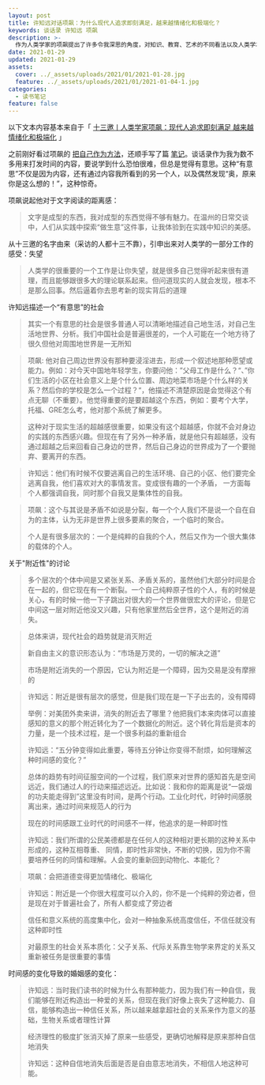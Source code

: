 ```yaml
---
layout: post
title: 许知远对话项飙：为什么现代人追求即刻满足，越来越情绪化和极端化？
keywords: 谈话录 许知远 项飙
description: >-
  作为人类学家的项飙提出了许多令我深思的角度，对知识、教育、艺术的不同看法以及人类学本身专业的解读。
date: 2021-01-29
updated: 2021-01-29
assets:
  cover: ../_assets/uploads/2021/01/2021-01-28.jpg
  feature: ../_assets/uploads/2021/01/2021-01-04-1.jpg
categories:
  - 读书笔记
feature: false
---
```


以下文本内容基本来自于「 [十三邀丨人类学家项飙：现代人追求即刻满足 越来越情绪化和极端化](https://v.qq.com/x/cover/mzc00200c5sxk4p/o3026pze76s.html) 」

之前刚好看过项飙的 [把自己作为方法](https://book.douban.com/subject/35092383/)，还顺手写了篇 [笔记](https://blog.duanfei.org/blog/2020/09/use-yourself-as-a-method/#_saber:~:text=%E3%80%8A%E6%8A%8A%E8%87%AA%E5%B7%B1%E4%BD%9C%E4%B8%BA%E6%96%B9%E6%B3%95%E3%80%8B%E8%AF%BB%E4%B9%A6%E7%AC%94%E8%AE%B0)。谈话录作为我为数不多用来打发时间的内容，要说学到什么恐怕很难，但总是觉得有意思。这种“有意思”不仅是因为内容，还有通过内容我所看到的另一个人，以及偶然发现“奥，原来你是这么想的！”，这种惊奇。

项飙说起他对于文字阅读的距离感：

> 文字是成型的东西，我对成型的东西觉得不够有魅力。在温州的日常交谈中，人们从实践中探索“做生意”这件事，让我体验到在实践中知识的美感。

从十三邀的名字由来（采访的人都十三不靠），引申出来对人类学的一部分工作的感受：失望

> 人类学的很重要的一个工作是让你失望，就是很多自己觉得听起来很有道理，而且能够跟很多大的理论联系起来。但问道现实的人就会发现，根本不是那么回事。然后逼着你去思考新的现实背后的道理

许知远描述一个“有意思”的社会

> 其实一个有意思的社会是很多普通人可以清晰地描述自己地生活，对自己生活地世界、分析。我们中国社会是普遍很差的，一个人可能在一个地方待了很久但他对周围地世界是一无所知

> 项飙: 他对自己周边世界没有那种要浸淫进去，形成一个叙述地那种愿望或能力。例如：对今天中国地年轻学生，你要问他：”父母工作是什么？“、”你们生活的小区在社会意义上是个什么位置、周边地菜市场是个什么样的关系？然后你的学校是怎么一个过程？“，他描述不清楚原因是会觉得这个有点无聊（不重要）。他觉得重要的是要超越这个东西，例如：要考个大学，托福、GRE怎么考，他对那个系统了解更多。
>
> 这种对于现实生活的超越感很重要，如果没有这个超越感，你就不会对身边的实践的东西感兴趣。但现在有了另外一种矛盾，就是他只有超越感，没有通过超越之后来回看自己身边的世界，然后自己身边的世界成为了一个要抛弃、要离开的东西。

> 许知远：他们有时候不仅要逃离自己的生活环境、自己的小区、他们要完全逃离自我，他们喜欢对大的事情发言。变成很有趣的一个矛盾， 一方面每个人都强调自我，同时那个自我又是集体性的自我。

> 项飙：这个与其说是矛盾不如说是分裂，每一个个人我们不是说一个自在自为的主体，认为无非是世界上很多要素的聚合，一个临时的聚合。
>
> 个人是有很多层次的：一个是纯粹的自我的个人，然后又作为一个很大集体的载体的个人。 

关于"附近性"的讨论

> 多个层次的个体中间是又紧张关系、矛盾关系的，虽然他们大部分时间是合在一起的，但它现在有一个断裂。一个自己纯粹原子性的个人，有的时候是关心，有的时候一他一下子跳出对很大的一个世界做很宏大的评论，但是它中间这一层对附近他没又兴趣，只有他家里然后全世界，这个是附近的消失。

> 总体来讲，现代社会的趋势就是消灭附近
>
> 新自由主义的意识形态认为：“市场是万灵的，一切的解决之道”
>
> 市场是附近消失的一个原因，它认为附近是一个障碍，因为交易是没有摩擦的

> 许知远：附近是很有层次的感觉，但是我们现在是一下子出去的，没有障碍
>
> 举例：对美团外卖来讲，消失的附近去了哪里？他把我们本来肉体可以直接感知的意义的那个附近转化为了一个数据化的附近。这个转化背后是资本的力量，是一个技术过程，是一个很多利益的重新组合
>
> 许知远：“五分钟变得如此重要，等待五分钟让你变得不耐烦，如何理解这种时间感的变化？”
>
> 总体的趋势有时间征服空间的一个过程，我们原来对世界的感知首先是空间远近，我们通过人的行动来描述远近。比如说：我和你的距离是说“一袋烟的功夫能走得到”这里没有时间，是两个行动。工业化时代，时钟时间感脱离出来，通过时间来规范人的行为
>
> 现在的时间感跟工业时代的时间感不一样，他追求的是一种即时性 
>
> 许知远：我们所谓的公民美德都是在任何人的这种相对更长期的这种关系中形成的，这种互相尊重、 同情，即时性非常快，不断的切换，因为你不需要培养任何的同情和理解。人会变的重新回到动物化、本能化？

> 项飙：会把道德变得更加情绪化、极端化

> 许知远：附近是一个你很大程度可以介入的，你不是一个纯粹的旁边者，但是现在对于普遍社会了，所有人都变成了旁边者
>
> 信任和意义系统的高度集中化，会对一种抽象系统高度信任，不信任就没有这种即时性 
>
> 对最原生的社会关系本质化：父子关系、代际关系靠生物学来界定的关系又重新被任务是很重要的事情

时间感的变化导致的婚姻感的变化：

> 许知远：当时我们读书的时候为什么有那种能力，因为我们有一种自信，我们能够在附近构造出一种爱的关系，但现在我们好像上丧失了这种能力、自信，能够构造出一种信任关系，所以越来越拿超社会的关系来作为意义的基础，生物关系或者理性计算
>
> 经济理性的极度扩张消灭掉了原来一些感受，更确切地解释是原来那种自信地消失
>
> 许知远：这种自信地消失后面是否是自由意志地消失，不相信人地这种可能。